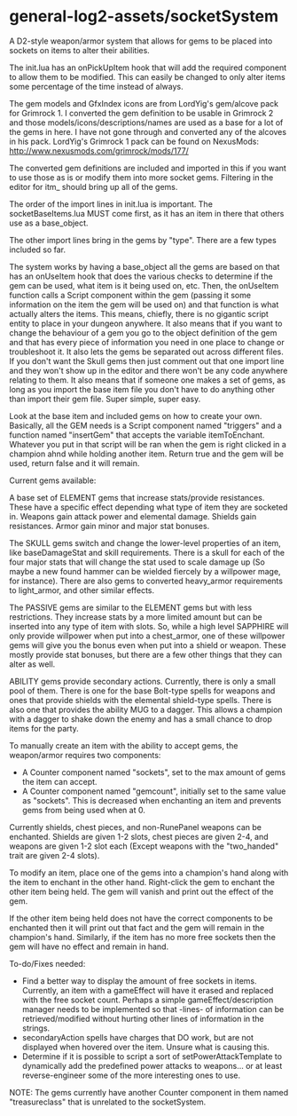 general-log2-assets/socketSystem
===================

A D2-style weapon/armor system that allows for gems to be placed into sockets on items to alter their abilities.

The init.lua has an onPickUpItem hook that will
add the required component to allow them to be modified. This can easily be changed to only alter items
some percentage of the time instead of always.

The gem models and GfxIndex icons are from LordYig's gem/alcove pack for Grimrock 1. I converted the gem
definition to be usable in Grimrock 2 and those models/icons/descriptions/names are used as a base for 
a lot of the gems in here. I have not gone through and converted any of the alcoves in his pack.
LordYig's Grimrock 1 pack can be found on NexusMods: http://www.nexusmods.com/grimrock/mods/177/

The converted gem definitions are included and imported in this if you want to use those as is or 
modify them into more socket gems. Filtering in the editor for itm_ should bring up all of the gems.

The order of the import lines in init.lua is important.
The socketBaseItems.lua MUST come first, as it has an item in there that others use as a base_object.

The other import lines bring in the gems by "type". There are a few types included so far.

The system works by having a base_object all the gems are based on that has an onUseItem hook that does
the various checks to determine if the gem can be used, what item is it being used on, etc. Then, the 
onUseItem function calls a Script component within the gem (passing it some information on the item
the gem will be used on) and that function is what actually alters the items. This means, chiefly, there
is no gigantic script entity to place in your dungeon anywhere. It also means that if you want to change 
the behaviour of a gem you go to the object definition of the gem and that has every piece of information
you need in one place to change or troubleshoot it. It also lets the gems be separated out across different
files. If you don't want the Skull gems then just comment out that one import line and they won't show up in
the editor and there won't be any code anywhere relating to them. It also means that if someone one makes a 
set of gems, as long as you import the base item file you don't have to do anything other than import their
gem file. Super simple, super easy.

Look at the base item and included gems on how to create your own. Basically, all the GEM needs is a Script
component named "triggers" and a function named "insertGem" that accepts the variable itemToEnchant. 
Whatever you put in that script will be ran when the gem is right clicked in a champion ahnd while holding 
another item. Return true and the gem will be used, return false and it will remain.

Current gems available:

A base set of ELEMENT gems that increase stats/provide resistances. These have a specific effect depending
what type of item they are socketed in. Weapons gain attack power and elemental damage. Shields gain 
resistances. Armor gain minor and major stat bonuses.

The SKULL gems switch and change the lower-level properties of an item, like baseDamageStat and
skill requirements. There is a skull for each of the four major stats that will change the stat
used to scale damage up (So maybe a new found hammer can be wielded fiercely by a willpower mage, for 
instance). There are also gems to converted heavy_armor requirements to light_armor, and other similar
effects.

The PASSIVE gems are similar to the ELEMENT gems but with less restrictions. They increase stats by a 
more limited amount but can be inserted into any type of item with slots. So, while a high level SAPPHIRE
will only provide willpower when put into a chest_armor, one of these willpower gems will give you the 
bonus even when put into a shield or weapon. These mostly provide stat bonuses, but there are a few other
things that they can alter as well.

ABILITY gems provide secondary actions. Currently, there is only a small pool of them. There is one for the
base Bolt-type spells for weapons and ones that provide shields with the elemental shield-type spells. There
is also one that provides the ability MUG to a dagger. This allows a champion with a dagger to shake down the
enemy and has a small chance to drop items for the party. 

To manually create an item with the ability to accept gems, the weapon/armor requires two components:

- A Counter component named "sockets", set to the max amount of gems the item can accept.
- A Counter component named "gemcount", initially set to the same value as "sockets". This is decreased
when enchanting an item and prevents gems from being used when at 0.

Currently shields, chest pieces, and non-RunePanel weapons can be enchanted. Shields are given 1-2 slots,
chest pieces are given 2-4, and weapons are given 1-2 slot each (Except weapons with the "two_handed" trait
are given 2-4 slots).

To modify an item, place one of the gems into a champion's hand along with the item to enchant in the
other hand. Right-click the gem to enchant the other item being held. The gem will vanish and print out
the effect of the gem.

If the other item being held does not have the correct components to be enchanted then it will print out
that fact and the gem will remain in the champion's hand. Similarly, if the item has no more free sockets
then the gem will have no effect and remain in hand.

To-do/Fixes needed:

- Find a better way to display the amount of free sockets in items. Currently, an item with a gameEffect 
will have it erased and replaced with the free socket count. Perhaps a simple gameEffect/description 
manager needs to be implemented so that -lines- of information can be retrieved/modified without hurting
other lines of information in the strings.
- secondaryAction spells have charges that DO work, but are not displayed when hovered over the item. Unsure
what is causing this.
- Determine if it is possible to script a sort of setPowerAttackTemplate to dynamically add the predefined 
power attacks to weapons... or at least reverse-engineer some of the more interesting ones to use.


NOTE: The gems currently have another Counter component in them named "treasureclass" that is unrelated to
the socketSystem. 
